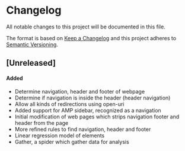 # Changelog
All notable changes to this project will be documented in this file.

The format is based on [Keep a Changelog](http://keepachangelog.com/en/1.0.0/)
and this project adheres to [Semantic Versioning](http://semver.org/spec/v2.0.0.html).

## [Unreleased]
#### Added
- Determine navigation, header and footer of webpage
- Determine if navigation is inside the header (header navigation)
- Allow all kinds of redirections using open-uri
- Added support for AMP sidebar, recognized as a navigation
- Initial modification of web pages which strips navigation footer and header from the page
- More refined rules to find navigation, header and footer
- Linear regression model of elements
- Gather, a spider which gather data for analysis
